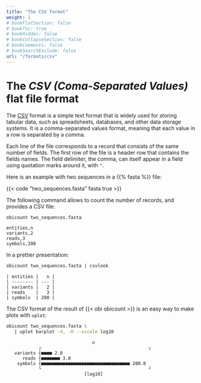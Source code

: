 ```yaml
---
title: "The CSV format"
weight: 1
# bookFlatSection: false
# bookToc: true
# bookHidden: false
# bookCollapseSection: false
# bookComments: false
# bookSearchExclude: false
url: "/formats/csv"
---
```


# The *CSV (Coma-Separated Values)* flat file format

The [CSV](https://en.wikipedia.org/wiki/Comma-separated_values) format is a simple text format that is widely used for storing tabular data, such as spreadsheets, databases, and other data storage systems. It is a comma-separated values format, meaning that each value in a row is separated by a comma.

Each line of the file corresponds to a record that consists of the same number of fields. The first row of the file is a header row that contains the fields names. The field delimiter, the comma, can itself appear in a field using quotation marks around it, with `"`.

Here is an example with two sequences in a {{% fasta %}} file:

{{< code "two_sequences.fasta" fasta true >}}

The following command allows to count the number of records, and provides a CSV file:

```bash
obicount two_sequences.fasta
```
```csv
entities,n
variants,2
reads,3
symbols,200
```

In a prettier presentation:

```bash
obicount two_sequences.fasta | csvlook
```
```
| entities |   n |
| -------- | --- |
| variants |   2 |
| reads    |   3 |
| symbols  | 200 |
```

The CSV format of the result of {{< obi obicount >}} is an easy way to make plots with `uplot`:

```bash
obicount two_sequences.fasta \
   | uplot barplot -d, -H --xscale log10
```
```
                                n
            ┌                                        ┐ 
   variants ┤■■■■ 2.0                                  
      reads ┤■■■■■■■ 3.0                               
    symbols ┤■■■■■■■■■■■■■■■■■■■■■■■■■■■■■■■■■ 200.0   
            └                                        ┘ 
                             [log10]
```